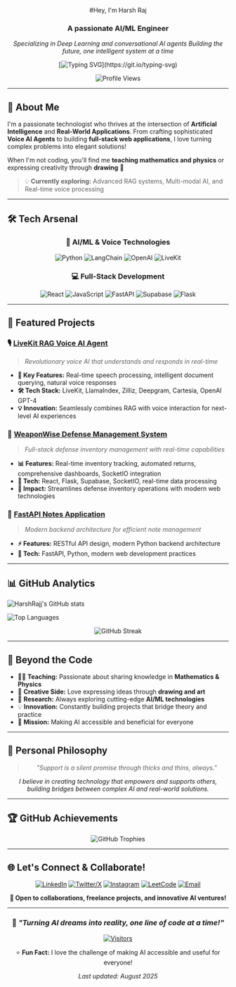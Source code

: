 <div align="center">

#Hey, I'm Harsh Raj

### A passionate AI/ML Engineer

*Specializing in Deep Learning and conversational AI agents*
*Building the future, one intelligent system at a time*

[![Typing SVG](https://readme-typing-svg.herokuapp.com?font=Fira+Code&pause=1000&color=36BCF7&width=500&lines=AI%2FML+Engineer+%26+Full-Stack+Developer;Always+Learning%2C+Always+Building!)](https://git.io/typing-svg)

![Profile Views](https://komarev.com/ghpvc/?username=HarshRajj&color=blueviolet&style=for-the-badge)

</div>

---

## 🎯 About Me

I'm a passionate technologist who thrives at the intersection of **Artificial Intelligence** and **Real-World Applications**. From crafting sophisticated **Voice AI Agents** to building **full-stack web applications**, I love turning complex problems into elegant solutions!

When I'm not coding, you'll find me **teaching mathematics and physics** or expressing creativity through **drawing** 🎨

> 💡 **Currently exploring:** Advanced RAG systems, Multi-modal AI, and Real-time voice processing

---

## 🛠️ Tech Arsenal

<div align="center">

### 🤖 AI/ML & Voice Technologies
![Python](https://img.shields.io/badge/Python-3776AB?style=for-the-badge&logo=python&logoColor=white)
![LangChain](https://img.shields.io/badge/LangChain-1C3C3C?style=for-the-badge&logo=chainlink&logoColor=white)
![OpenAI](https://img.shields.io/badge/OpenAI-412991?style=for-the-badge&logo=openai&logoColor=white)
![LiveKit](https://img.shields.io/badge/LiveKit-FF6B6B?style=for-the-badge&logo=webrtc&logoColor=white)

### 💻 Full-Stack Development
![React](https://img.shields.io/badge/React-61DAFB?style=for-the-badge&logo=react&logoColor=black)
![JavaScript](https://img.shields.io/badge/JavaScript-F7DF1E?style=for-the-badge&logo=javascript&logoColor=black)
![FastAPI](https://img.shields.io/badge/FastAPI-009688?style=for-the-badge&logo=fastapi&logoColor=white)
![Supabase](https://img.shields.io/badge/Supabase-3ECF8E?style=for-the-badge&logo=supabase&logoColor=white)
![Flask](https://img.shields.io/badge/Flask-000000?style=for-the-badge&logo=flask&logoColor=white)

</div>

---

## 🚀 Featured Projects

### 🎙️ **[LiveKit RAG Voice AI Agent](https://github.com/HarshRajj/rag-voice-ai)** 
> *Revolutionary voice AI that understands and responds in real-time*
- **🌟 Key Features:** Real-time speech processing, intelligent document querying, natural voice responses
- **🛠️ Tech Stack:** LiveKit, LlamaIndex, Zilliz, Deepgram, Cartesia, OpenAI GPT-4
- **💡 Innovation:** Seamlessly combines RAG with voice interaction for next-level AI experiences

### 🏢 **[WeaponWise Defense Management System](https://github.com/HarshRajj/weaponwise-defma)**
> *Full-stack defense inventory management with real-time capabilities*
- **📊 Features:** Real-time inventory tracking, automated returns, comprehensive dashboards, SocketIO integration
- **🔧 Tech:** React, Flask, Supabase, SocketIO, real-time data processing
- **🚀 Impact:** Streamlines defense inventory operations with modern web technologies

### 📝 **[FastAPI Notes Application](https://github.com/HarshRajj/fastapi-notes-app)**
> *Modern backend architecture for efficient note management*
- **⚡ Features:** RESTful API design, modern Python backend architecture
- **🔧 Tech:** FastAPI, Python, modern web development practices



---

## 📊 GitHub Analytics

<div>

![HarshRajj's GitHub stats](https://github-readme-stats.vercel.app/api?username=HarshRajj&show_icons=true&theme=tokyonight&hide_border=true&bg_color=0D1117&count_private=true)

![Top Languages](https://github-readme-stats.vercel.app/api/top-langs/?username=HarshRajj&layout=compact&theme=tokyonight&hide_border=true&bg_color=0D1117&langs_count=8)
</div> 
<div align = "center">

![GitHub Streak](https://github-readme-streak-stats.herokuapp.com/?user=HarshRajj&theme=tokyonight&hide_border=true&background=0D1117)

</div>

---

## 🌱 Beyond the Code

- 🧑‍🏫 **Teaching:** Passionate about sharing knowledge in **Mathematics & Physics**
- 🎨 **Creative Side:** Love expressing ideas through **drawing and art**
- 🤖 **Research:** Always exploring cutting-edge **AI/ML technologies**
- 💡 **Innovation:** Constantly building projects that bridge theory and practice
- 🌟 **Mission:** Making AI accessible and beneficial for everyone

---

## 💫 Personal Philosophy

<div align="center">

> *"Support is a silent promise through thicks and thins, always."*

*I believe in creating technology that empowers and supports others, building bridges between complex AI and real-world solutions.*

</div>

---

## 🏆 GitHub Achievements

<div align="center">

![GitHub Trophies](https://github-profile-trophy.vercel.app/?username=HarshRajj&theme=tokyonight&no-frame=true&column=3&margin-w=15&margin-h=15)

</div>

---

## 🌐 Let's Connect & Collaborate!

<div align="center">

[![LinkedIn](https://img.shields.io/badge/LinkedIn-0077B5?style=for-the-badge&logo=linkedin&logoColor=white)](https://www.linkedin.com/in/harshrajj04)
[![Twitter/X](https://img.shields.io/badge/Twitter-000000?style=for-the-badge&logo=x&logoColor=white)](https://x.com/harshrajj04)
[![Instagram](https://img.shields.io/badge/Instagram-E4405F?style=for-the-badge&logo=instagram&logoColor=white)](https://www.instagram.com/harshrajj04)
[![LeetCode](https://img.shields.io/badge/LeetCode-FFA116?style=for-the-badge&logo=leetcode&logoColor=black)](https://leetcode.com/u/HarshRajj/)
[![Email](https://img.shields.io/badge/Email-D14836?style=for-the-badge&logo=gmail&logoColor=white)](mailto:harshrajj04@gmail.com)

**🤝 Open to collaborations, freelance projects, and innovative AI ventures!**

</div>

---

<div align="center">

### 🚀 *"Turning AI dreams into reality, one line of code at a time!"* 

[![Visitors](https://api.visitorbadge.io/api/visitors?path=https%3A%2F%2Fgithub.com%2FHarshRajj&label=Profile%20Views&countColor=%23263759&style=flat)](https://visitorbadge.io/status?path=https%3A%2F%2Fgithub.com%2FHarshRajj)

⭐ **Fun Fact:** I love the challenge of making AI accessible and useful for everyone!

*Last updated: August 2025*

</div>
